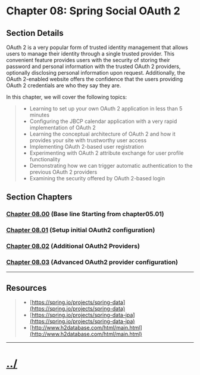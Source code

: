 # Chapter 08: Spring Social OAuth 2


## Section Details

OAuth 2 is a very popular form of trusted identity management that allows users to
manage their identity through a single trusted provider. This convenient feature provides
users with the security of storing their password and personal information with the trusted
OAuth 2 providers, optionally disclosing personal information upon request. Additionally,
the OAuth 2-enabled website offers the confidence that the users providing OAuth 2
credentials are who they say they are.

In this chapter, we will cover the following topics:
> * Learning to set up your own OAuth 2 application in less than 5 minutes
> * Configuring the JBCP calendar application with a very rapid implementation of OAuth 2
> * Learning the conceptual architecture of OAuth 2 and how it provides your site with trustworthy user access
> * Implementing OAuth 2-based user registration
> * Experimenting with OAuth 2 attribute exchange for user profile functionality
> * Demonstrating how we can trigger automatic authentication to the previous OAuth 2 providers
> * Examining the security offered by OAuth 2-based login

## Section Chapters

### [Chapter 08.00](./chapter08.00/README.md) (Base line Starting from chapter05.01)

### [Chapter 08.01](./chapter08.01/README.md) (Setup initial OAuth2 configuration)

### [Chapter 08.02](./chapter08.02/README.md) (Additional OAuth2 Providers)

### [Chapter 08.03](./chapter08.03/README.md) (Advanced OAuth2 provider configuration)

---

## Resources
> * [https://spring.io/projects/spring-data](https://spring.io/projects/spring-data)
> * [https://spring.io/projects/spring-data-jpa](https://spring.io/projects/spring-data-jpa)
> * [http://www.h2database.com/html/main.html](http://www.h2database.com/html/main.html)

---

# [../](../README.md)
